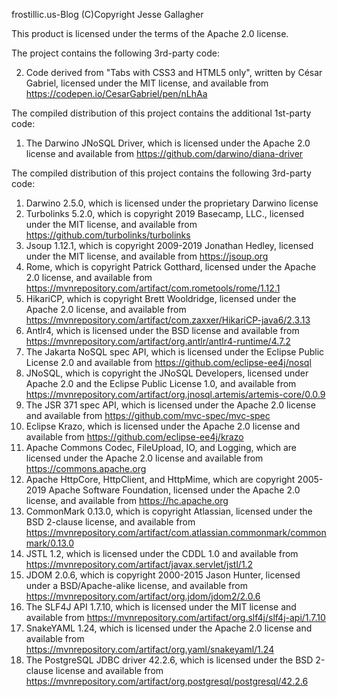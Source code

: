 frostillic.us-Blog
(C)Copyright Jesse Gallagher

This product is licensed under the terms of the Apache 2.0 license.

The project contains the following 3rd-party code:

2. Code derived from "Tabs with CSS3 and HTML5 only", written by César Gabriel, licensed under the MIT license, and available from https://codepen.io/CesarGabriel/pen/nLhAa

The compiled distribution of this project contains the additional 1st-party code:

1. The Darwino JNoSQL Driver, which is licensed under the Apache 2.0 license and available from https://github.com/darwino/diana-driver

The compiled distribution of this project contains the following 3rd-party code:

1. Darwino 2.5.0, which is licensed under the proprietary Darwino license
2. Turbolinks 5.2.0, which is copyright 2019 Basecamp, LLC., licensed under the MIT license, and available from https://github.com/turbolinks/turbolinks
3. Jsoup 1.12.1, which is copyright 2009-2019 Jonathan Hedley, licensed under the MIT license, and available from https://jsoup.org
4. Rome, which is copyright Patrick Gotthard, licensed under the Apache 2.0 license, and available from https://mvnrepository.com/artifact/com.rometools/rome/1.12.1
5. HikariCP, which is copyright Brett Wooldridge, licensed under the Apache 2.0 license, and available from https://mvnrepository.com/artifact/com.zaxxer/HikariCP-java6/2.3.13
6. Antlr4, which is licensed under the BSD license and available from https://mvnrepository.com/artifact/org.antlr/antlr4-runtime/4.7.2
7. The Jakarta NoSQL spec API, which is licensed under the Eclipse Public License 2.0 and available from https://github.com/eclipse-ee4j/nosql
8. JNoSQL, which is copyright the JNoSQL Developers, licensed under Apache 2.0 and the Eclipse Public License 1.0, and available from https://mvnrepository.com/artifact/org.jnosql.artemis/artemis-core/0.0.9
9. The JSR 371 spec API, which is licensed under the Apache 2.0 license and available from https://github.com/mvc-spec/mvc-spec
10. Eclipse Krazo, which is licensed under the Apache 2.0 license and available from https://github.com/eclipse-ee4j/krazo
11. Apache Commons Codec, FileUpload, IO, and Logging, which are licensed under the Apache 2.0 license and available from https://commons.apache.org
12. Apache HttpCore, HttpClient, and HttpMime, which are copyright 2005-2019 Apache Software Foundation, licensed under the Apache 2.0 license, and available from https://hc.apache.org
13. CommonMark 0.13.0, which is copyright Atlassian, licensed under the BSD 2-clause license, and available from https://mvnrepository.com/artifact/com.atlassian.commonmark/commonmark/0.13.0
14. JSTL 1.2, which is licensed under the CDDL 1.0 and available from https://mvnrepository.com/artifact/javax.servlet/jstl/1.2
15. JDOM 2.0.6, which is copyright 2000-2015 Jason Hunter, licensed under a BSD/Apache-alike license, and available from https://mvnrepository.com/artifact/org.jdom/jdom2/2.0.6
16. The SLF4J API 1.7.10, which is licensed under the MIT license and available from https://mvnrepository.com/artifact/org.slf4j/slf4j-api/1.7.10
17. SnakeYAML 1.24, which is licensed under the Apache 2.0 license and available from https://mvnrepository.com/artifact/org.yaml/snakeyaml/1.24
18. The PostgreSQL JDBC driver 42.2.6, which is licensed under the BSD 2-clause license and available from https://mvnrepository.com/artifact/org.postgresql/postgresql/42.2.6